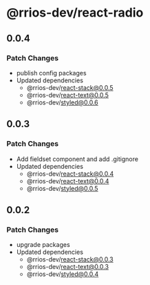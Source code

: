 # @rrios-dev/react-radio

## 0.0.4

### Patch Changes

- publish config packages
- Updated dependencies
  - @rrios-dev/react-stack@0.0.5
  - @rrios-dev/react-text@0.0.5
  - @rrios-dev/styled@0.0.6

## 0.0.3

### Patch Changes

- Add fieldset component and add .gitignore
- Updated dependencies
  - @rrios-dev/react-stack@0.0.4
  - @rrios-dev/react-text@0.0.4
  - @rrios-dev/styled@0.0.5

## 0.0.2

### Patch Changes

- upgrade packages
- Updated dependencies
  - @rrios-dev/react-stack@0.0.3
  - @rrios-dev/react-text@0.0.3
  - @rrios-dev/styled@0.0.4
